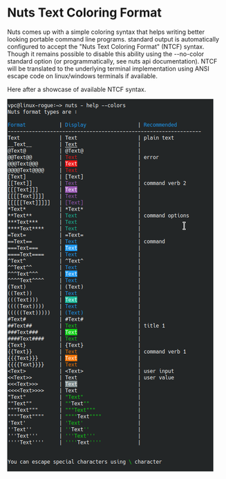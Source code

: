 # Nuts Text Coloring Format
Nuts comes up with a simple coloring syntax that helps writing better looking portable command line programs.
standard output is automatically configured to accept the "Nuts Text Coloring Format" (NTCF) syntax. 
Though it remains possible to disable this ability using the --no-color standard option (or programmatically, 
see nuts api documentation). NTCF will be translated to the underlying terminal implementation using ANSI 
escape code on linux/windows terminals if available.

Here after a showcase of available NTCF syntax.

![nuts-text-coloring-format](nuts-text-coloring-format.png)